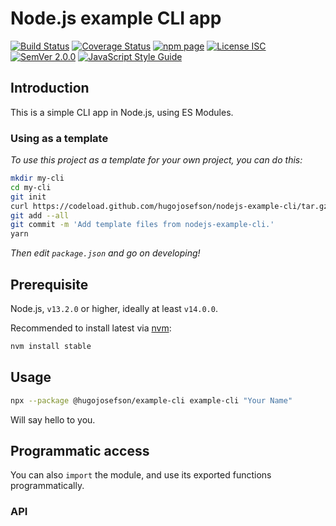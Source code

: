 # Node.js example CLI app

[![Build Status](https://travis-ci.org/hugojosefson/nodejs-example-cli.svg?branch=master)](https://travis-ci.org/hugojosefson/nodejs-example-cli)
[![Coverage Status](https://coveralls.io/repos/github/hugojosefson/nodejs-example-cli/badge.svg?branch=master)](https://coveralls.io/github/hugojosefson/nodejs-example-cli?branch=master)
[![npm page](https://img.shields.io/npm/v/@hugojosefson/example-cli.svg)](https://npmjs.com/package/@hugojosefson/example-cli)
[![License ISC](https://img.shields.io/npm/l/@hugojosefson/example-cli.svg)](https://tldrlegal.com/license/-isc-license)
[![SemVer 2.0.0](https://img.shields.io/badge/SemVer-2.0.0-lightgrey.svg)](https://semver.org/spec/v2.0.0.html)
[![JavaScript Style Guide](https://img.shields.io/badge/code_style-standard-brightgreen.svg)](https://standardjs.com)

## Introduction

This is a simple CLI app in Node.js, using ES Modules.

### Using as a template

_To use this project as a template for your own project, you can do this:_

```bash
mkdir my-cli
cd my-cli
git init
curl https://codeload.github.com/hugojosefson/nodejs-example-cli/tar.gz/master | tar xzv --strip-components=1
git add --all
git commit -m 'Add template files from nodejs-example-cli.'
yarn
```

_Then edit `package.json` and go on developing!_

## Prerequisite

Node.js, `v13.2.0` or higher, ideally at least `v14.0.0`.

Recommended to install latest via [nvm](https://github.com/nvm-sh/nvm#readme):

```bash
nvm install stable
```

## Usage

```bash
npx --package @hugojosefson/example-cli example-cli "Your Name"
```

Will say hello to you.

## Programmatic access

You can also `import` the module, and use its exported functions
programmatically.

### API

<!-- Generated by documentation.js. Update this documentation by updating the source code. -->
